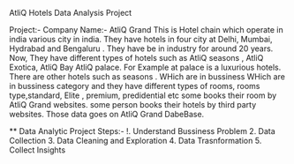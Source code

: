 AtliQ Hotels Data Analysis Project

Project:-
Company Name:- AtliQ Grand
This is Hotel chain which operate in india various city in india.
They have hotels in four city at Delhi, Mumbai, Hydrabad and Bengaluru .
They have be in industry for around 20 years. Now, They have different types of hotels such as 
AtliQ seasons , AtliQ Exotica, AtliQ Bay AtliQ palace.
        For Example at palace is a luxurious hotels. There are other hotels such as seasons . WHich are in bussiness 
WHich are in bussiness category and they have different types of rooms, rooms type,standard, Elite , premium,
predidential etc
      some books their room by AtliQ Grand websites. some person books their hotels by third party websites.
  Those data goes on AtliQ Grand DabeBase.

** Data Analytic Project Steps:-
!. Understand Bussiness Problem
2. Data Collection
3. Data Cleaning and Exploration 
4. Data Trasnformation
5. Collect Insights

